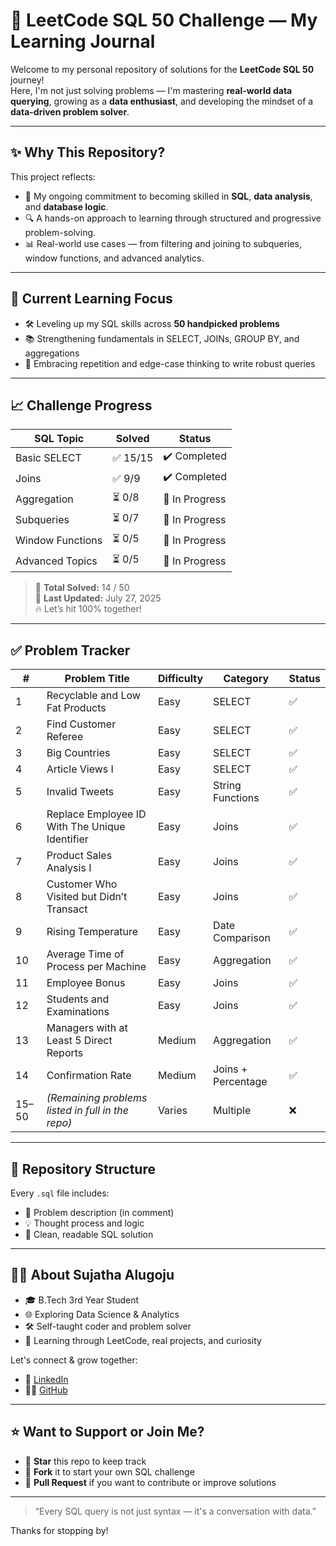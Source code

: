 # 🚀 LeetCode SQL 50 Challenge — My Learning Journal

Welcome to my personal repository of solutions for the **LeetCode SQL 50** journey!  
Here, I'm not just solving problems — I'm mastering **real-world data querying**, growing as a **data enthusiast**, and developing the mindset of a **data-driven problem solver**.

---

## ✨ Why This Repository?

This project reflects:
- 🧠 My ongoing commitment to becoming skilled in **SQL**, **data analysis**, and **database logic**.
- 🔍 A hands-on approach to learning through structured and progressive problem-solving.
- 📊 Real-world use cases — from filtering and joining to subqueries, window functions, and advanced analytics.

---

## 🌱 Current Learning Focus

- 🛠️ Leveling up my SQL skills across **50 handpicked problems**
- 📚 Strengthening fundamentals in SELECT, JOINs, GROUP BY, and aggregations
- 🔄 Embracing repetition and edge-case thinking to write robust queries

---

## 📈 Challenge Progress

| SQL Topic          | Solved | Status        |
|--------------------|--------|---------------|
| Basic SELECT        | ✅ 15/15 | ✔️ Completed     |
| Joins               | ✅  9/9  | ✔️ Completed     |
| Aggregation         | ⏳ 0/8   | 🔄 In Progress   |
| Subqueries          | ⏳ 0/7   | 🔄 In Progress   |
| Window Functions    | ⏳ 0/5   | 🔄 In Progress   |
| Advanced Topics     | ⏳ 0/5   | 🔄 In Progress   |

> 🧩 **Total Solved:** 14 / 50  
> 🧪 **Last Updated:** July 27, 2025  
> 🔥 Let’s hit 100% together!

---

## ✅ Problem Tracker

| #  | Problem Title                                          | Difficulty | Category             | Status |
|----|--------------------------------------------------------|------------|----------------------|--------|
| 1  | Recyclable and Low Fat Products                        | Easy       | SELECT               | ✅     |
| 2  | Find Customer Referee                                  | Easy       | SELECT               | ✅     |
| 3  | Big Countries                                          | Easy       | SELECT               | ✅     |
| 4  | Article Views I                                       | Easy       | SELECT               | ✅     |
| 5  | Invalid Tweets                                        | Easy       | String Functions     | ✅     |
| 6  | Replace Employee ID With The Unique Identifier         | Easy       | Joins                | ✅     |
| 7  | Product Sales Analysis I                               | Easy       | Joins                | ✅     |
| 8  | Customer Who Visited but Didn’t Transact              | Easy       | Joins                | ✅     |
| 9  | Rising Temperature                                     | Easy       | Date Comparison      | ✅     |
| 10 | Average Time of Process per Machine                    | Easy       | Aggregation          | ✅     |
| 11 | Employee Bonus                                         | Easy       | Joins                | ✅     |
| 12 | Students and Examinations                              | Easy       | Joins                | ✅     |
| 13 | Managers with at Least 5 Direct Reports                | Medium     | Aggregation          | ✅     |
| 14 | Confirmation Rate                                      | Medium     | Joins + Percentage   | ✅     |
| 15–50 | *(Remaining problems listed in full in the repo)* | Varies     | Multiple             | ❌     |

---

## 📂 Repository Structure


Every `.sql` file includes:
- 📌 Problem description (in comment)
- 💡 Thought process and logic
- 🧼 Clean, readable SQL solution

---

## 🙋‍♀️ About Sujatha Alugoju

- 🎓 B.Tech 3rd Year Student  
- 🌐 Exploring Data Science & Analytics  
- 🛠️ Self-taught coder and problem solver  
- 🧭 Learning through LeetCode, real projects, and curiosity

Let's connect & grow together:

- 💼 [LinkedIn](www.linkedin.com/in/sujatha-alugoju-3a05b2280)
- 🧑‍💻 [GitHub](https://github.com/Sujatha2108)

---

## ⭐ Want to Support or Join Me?

- 📌 **Star** this repo to keep track
- 🍴 **Fork** it to start your own SQL challenge
- 🔁 **Pull Request** if you want to contribute or improve solutions

---

> “Every SQL query is not just syntax — it's a conversation with data.”

Thanks for stopping by!
